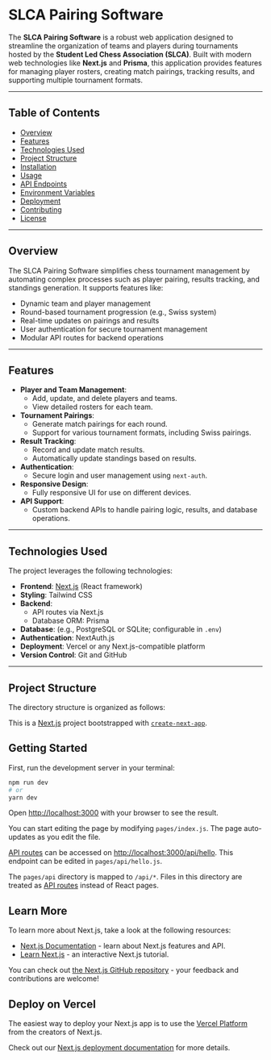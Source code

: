 # SLCA Pairing Software

The **SLCA Pairing Software** is a robust web application designed to streamline the organization of teams and players during tournaments hosted by the **Student Led Chess Association (SLCA)**. Built with modern web technologies like **Next.js** and **Prisma**, this application provides features for managing player rosters, creating match pairings, tracking results, and supporting multiple tournament formats.

---

## Table of Contents
- [Overview](#overview)
- [Features](#features)
- [Technologies Used](#technologies-used)
- [Project Structure](#project-structure)
- [Installation](#installation)
- [Usage](#usage)
- [API Endpoints](#api-endpoints)
- [Environment Variables](#environment-variables)
- [Deployment](#deployment)
- [Contributing](#contributing)
- [License](#license)

---

## Overview

The SLCA Pairing Software simplifies chess tournament management by automating complex processes such as player pairing, results tracking, and standings generation. It supports features like:

- Dynamic team and player management
- Round-based tournament progression (e.g., Swiss system)
- Real-time updates on pairings and results
- User authentication for secure tournament management
- Modular API routes for backend operations

---

## Features

- **Player and Team Management**:
  - Add, update, and delete players and teams.
  - View detailed rosters for each team.
- **Tournament Pairings**:
  - Generate match pairings for each round.
  - Support for various tournament formats, including Swiss pairings.
- **Result Tracking**:
  - Record and update match results.
  - Automatically update standings based on results.
- **Authentication**:
  - Secure login and user management using `next-auth`.
- **Responsive Design**:
  - Fully responsive UI for use on different devices.
- **API Support**:
  - Custom backend APIs to handle pairing logic, results, and database operations.

---

## Technologies Used

The project leverages the following technologies:

- **Frontend**: [Next.js](https://nextjs.org/) (React framework)
- **Styling**: Tailwind CSS
- **Backend**:
  - API routes via Next.js
  - Database ORM: Prisma
- **Database**: (e.g., PostgreSQL or SQLite; configurable in `.env`)
- **Authentication**: NextAuth.js
- **Deployment**: Vercel or any Next.js-compatible platform
- **Version Control**: Git and GitHub

---

## Project Structure

The directory structure is organized as follows:

This is a [Next.js](https://nextjs.org/) project bootstrapped with [`create-next-app`](https://github.com/vercel/next.js/tree/canary/packages/create-next-app).

## Getting Started

First, run the development server in your terminal:

```bash
npm run dev
# or
yarn dev
```

Open [http://localhost:3000](http://localhost:3000) with your browser to see the result.

You can start editing the page by modifying `pages/index.js`. The page auto-updates as you edit the file.

[API routes](https://nextjs.org/docs/api-routes/introduction) can be accessed on [http://localhost:3000/api/hello](http://localhost:3000/api/hello). This endpoint can be edited in `pages/api/hello.js`.

The `pages/api` directory is mapped to `/api/*`. Files in this directory are treated as [API routes](https://nextjs.org/docs/api-routes/introduction) instead of React pages.

## Learn More

To learn more about Next.js, take a look at the following resources:

- [Next.js Documentation](https://nextjs.org/docs) - learn about Next.js features and API.
- [Learn Next.js](https://nextjs.org/learn) - an interactive Next.js tutorial.

You can check out [the Next.js GitHub repository](https://github.com/vercel/next.js/) - your feedback and contributions are welcome!

## Deploy on Vercel

The easiest way to deploy your Next.js app is to use the [Vercel Platform](https://vercel.com/new?utm_medium=default-template&filter=next.js&utm_source=create-next-app&utm_campaign=create-next-app-readme) from the creators of Next.js.

Check out our [Next.js deployment documentation](https://nextjs.org/docs/deployment) for more details.
